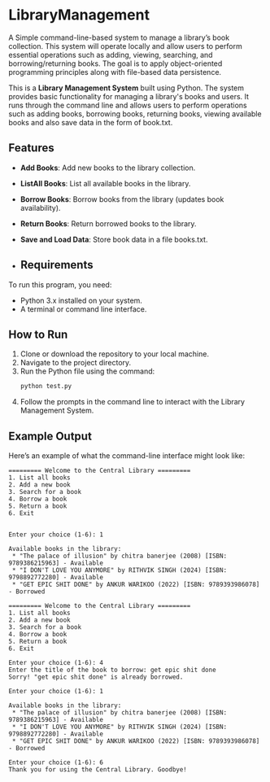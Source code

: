 # LibraryManagement
A Simple command-line-based system to manage a library’s book collection. This system will operate locally and allow users to perform essential operations such as adding, viewing, searching, and borrowing/returning books. The goal is to apply object-oriented programming principles along with file-based data persistence.

This is a **Library Management System** built using Python. The system provides basic functionality for managing a library's books and users. It runs through the command line and allows users to perform operations such as adding books, borrowing books, returning books, viewing available books and also save data in the form of book.txt.

## Features

- **Add Books**: Add new books to the library collection.
- **ListAll Books**: List all available books in the library.
- **Borrow Books**: Borrow books from the library (updates book availability).
- **Return Books**: Return borrowed books to the library.
- **Save and Load Data**: Store book data in a file books.txt.

- ## Requirements
To run this program, you need:
- Python 3.x installed on your system.
- A terminal or command line interface.

## How to Run

1. Clone or download the repository to your local machine.
2. Navigate to the project directory.
3. Run the Python file using the command:
   ```bash
   python test.py
   ```
4. Follow the prompts in the command line to interact with the Library Management System.
## Example Output

Here’s an example of what the command-line interface might look like:

```
========= Welcome to the Central Library =========
1. List all books
2. Add a new book
3. Search for a book
4. Borrow a book
5. Return a book
6. Exit

        
Enter your choice (1-6): 1

Available books in the library:
 * "The palace of illusion" by chitra banerjee (2008) [ISBN: 9789386215963] - Available
 * "I DON'T LOVE YOU ANYMORE" by RITHVIK SINGH (2024) [ISBN: 9798892772280] - Available
 * "GET EPIC SHIT DONE" by ANKUR WARIKOO (2022) [ISBN: 9789393986078] - Borrowed

========= Welcome to the Central Library =========
1. List all books
2. Add a new book
3. Search for a book
4. Borrow a book
5. Return a book
6. Exit

Enter your choice (1-6): 4
Enter the title of the book to borrow: get epic shit done
Sorry! "get epic shit done" is already borrowed.

Enter your choice (1-6): 1

Available books in the library:
 * "The palace of illusion" by chitra banerjee (2008) [ISBN: 9789386215963] - Available
 * "I DON'T LOVE YOU ANYMORE" by RITHVIK SINGH (2024) [ISBN: 9798892772280] - Available
 * "GET EPIC SHIT DONE" by ANKUR WARIKOO (2022) [ISBN: 9789393986078] - Borrowed

Enter your choice (1-6): 6
Thank you for using the Central Library. Goodbye!
